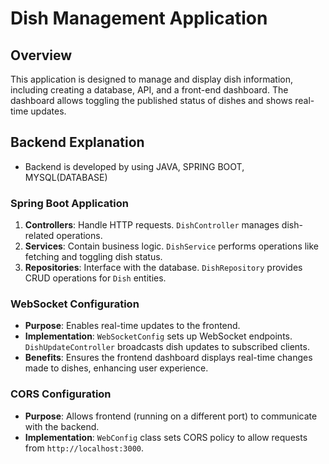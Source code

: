 # Dish Management Application
## Overview

This application is designed to manage and display dish information, including creating a database, API, and a front-end dashboard. The dashboard allows toggling the published status of dishes and shows real-time updates.

## Backend Explanation
- Backend is developed by using JAVA, SPRING BOOT, MYSQL(DATABASE)

### Spring Boot Application

1. **Controllers**: Handle HTTP requests. `DishController` manages dish-related operations.
2. **Services**: Contain business logic. `DishService` performs operations like fetching and toggling dish status.
3. **Repositories**: Interface with the database. `DishRepository` provides CRUD operations for `Dish` entities.

### WebSocket Configuration

- **Purpose**: Enables real-time updates to the frontend.
- **Implementation**: `WebSocketConfig` sets up WebSocket endpoints. `DishUpdateController` broadcasts dish updates to subscribed clients.
- **Benefits**: Ensures the frontend dashboard displays real-time changes made to dishes, enhancing user experience.

### CORS Configuration

- **Purpose**: Allows frontend (running on a different port) to communicate with the backend.
- **Implementation**: `WebConfig` class sets CORS policy to allow requests from `http://localhost:3000`.
